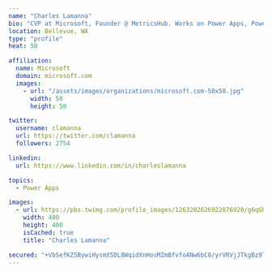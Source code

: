 ```yaml
---
name: "Charles Lamanna"
bio: "CVP at Microsoft, Founder @ MetricsHub. Works on Power Apps, Power Automate, Power Virtual Agent, Common Data Service and Dynamics 365."
location: Bellevue, WA
type: "profile"
heat: 58

affiliation:
  name: Microsoft
  domain: microsoft.com
  images:
    - url: "/assets/images/organizations/microsoft.com-50x50.jpg"
      width: 50
      height: 50

twitter:
  username: clamanna
  url: https://twitter.com/clamanna
  followers: 2754

linkedin:
  url: https://www.linkedin.com/in/charleslamanna

topics:
  - Power Apps

images:
  - url: https://pbs.twimg.com/profile_images/1263202626922876928/g6qGbHZ-_400x400.jpg
    width: 400
    height: 400
    isCached: true
    title: "Charles Lamanna"

secured: "+VbSefKZSBywiHysmX5DL8WqidXnHovMZmBfvfoANw6bC8/yrVRVjJTkgBz9Tc3REvnvWmopMDHGAphpbOat1HlinGa9bb6ZJ6HZl66OGBNetmdPmABXfGB3PEWrL8bTNX+oFhHItlzlpSD60iP0dwIJIjVabzKKZZ2N8ROBwfa00rYnosAeTAUkwSHeXFAfik+JfqLgM6V+YXE7vt2hw+v+KQiTG5lTUTiyoYq6vvH5EqqpQbYMUBVC7KrEqF7WFe69aUgscDgd1uFJTj8RI3b8JnBAxeslBiE6lC4JMsPo0JKrgYwaFirhLCEZu3KdWk/aRAOOWUtWM58UgjY8Lo7ODXGJBNmmipggjvjr2a0EztRBUQLud+3HnaN+Ag0zgAkFeT2wfj53o0k4WgUghmadxpPJqW5ModwYlzaM748=;CEuLOcNvwME0qqr9+uu/ew=="
---
```


